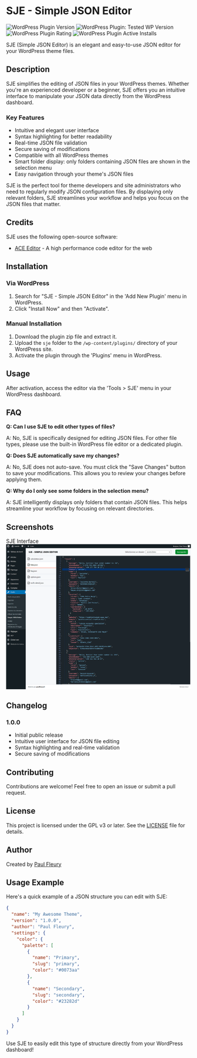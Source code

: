 # SJE - Simple JSON Editor

![WordPress Plugin Version](https://img.shields.io/wordpress/plugin/v/sje-simple-json-editor?style=flat-square)
![WordPress Plugin: Tested WP Version](https://img.shields.io/wordpress/plugin/tested/sje-simple-json-editor?style=flat-square)
![WordPress Plugin Rating](https://img.shields.io/wordpress/plugin/rating/sje-simple-json-editor?style=flat-square)
![WordPress Plugin Active Installs](https://img.shields.io/wordpress/plugin/installs/sje-simple-json-editor?style=flat-square)

SJE (Simple JSON Editor) is an elegant and easy-to-use JSON editor for your WordPress theme files.

## Description

SJE simplifies the editing of JSON files in your WordPress themes. Whether you're an experienced developer or a beginner, SJE offers you an intuitive interface to manipulate your JSON data directly from the WordPress dashboard.

### Key Features

- Intuitive and elegant user interface
- Syntax highlighting for better readability
- Real-time JSON file validation
- Secure saving of modifications
- Compatible with all WordPress themes
- Smart folder display: only folders containing JSON files are shown in the selection menu
- Easy navigation through your theme's JSON files

SJE is the perfect tool for theme developers and site administrators who need to regularly modify JSON configuration files. By displaying only relevant folders, SJE streamlines your workflow and helps you focus on the JSON files that matter.

## Credits

SJE uses the following open-source software:

- [ACE Editor](https://ace.c9.io/) - A high performance code editor for the web

## Installation

### Via WordPress

1. Search for "SJE - Simple JSON Editor" in the 'Add New Plugin' menu in WordPress.
2. Click "Install Now" and then "Activate".

### Manual Installation

1. Download the plugin zip file and extract it.
2. Upload the `sje` folder to the `/wp-content/plugins/` directory of your WordPress site.
3. Activate the plugin through the 'Plugins' menu in WordPress.

## Usage

After activation, access the editor via the 'Tools > SJE' menu in your WordPress dashboard.

## FAQ

**Q: Can I use SJE to edit other types of files?**

A: No, SJE is specifically designed for editing JSON files. For other file types, please use the built-in WordPress file editor or a dedicated plugin.

**Q: Does SJE automatically save my changes?**

A: No, SJE does not auto-save. You must click the "Save Changes" button to save your modifications. This allows you to review your changes before applying them.

**Q: Why do I only see some folders in the selection menu?**

A: SJE intelligently displays only folders that contain JSON files. This helps streamline your workflow by focusing on relevant directories.


## Screenshots

SJE Interface
![SJE Interface](assets/images/screenshot-1.png)

## Changelog

### 1.0.0
- Initial public release
- Intuitive user interface for JSON file editing
- Syntax highlighting and real-time validation
- Secure saving of modifications

## Contributing

Contributions are welcome! Feel free to open an issue or submit a pull request.

## License

This project is licensed under the GPL v3 or later. See the [LICENSE](https://www.gnu.org/licenses/gpl-3.0.html) file for details.

## Author

Created by [Paul Fleury](https://paulfleury.fr)

## Usage Example

Here's a quick example of a JSON structure you can edit with SJE:

```json
{
  "name": "My Awesome Theme",
  "version": "1.0.0",
  "author": "Paul Fleury",
  "settings": {
    "color": {
      "palette": [
        {
          "name": "Primary",
          "slug": "primary",
          "color": "#0073aa"
        },
        {
          "name": "Secondary",
          "slug": "secondary",
          "color": "#23282d"
        }
      ]
    }
  }
}
```

Use SJE to easily edit this type of structure directly from your WordPress dashboard!